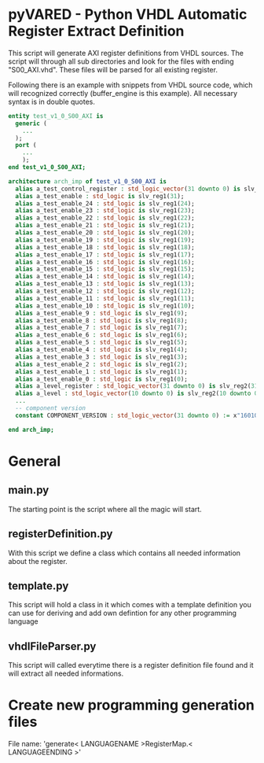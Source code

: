 # pyVARED - Python VHDL Automatic Register Extract Definition 

This script will generate AXI register definitions from VHDL sources. 
The script will through all sub directories and look for the files with ending "S00_AXI.vhd". These files will be parsed for all existing register.

Following there is an example with snippets from VHDL source code, which will recognized correctly (buffer_engine is this example).
All necessary syntax is in double quotes.

```vhdl
entity test_v1_0_S00_AXI is
  generic (
    ...
  );
  port (
    ...
    );
end test_v1_0_S00_AXI;

architecture arch_imp of test_v1_0_S00_AXI is
  alias a_test_control_register : std_logic_vector(31 downto 0) is slv_reg1(31 downto 0);
  alias a_test_enable : std_logic is slv_reg1(31);
  alias a_test_enable_24 : std_logic is slv_reg1(24);
  alias a_test_enable_23 : std_logic is slv_reg1(23);
  alias a_test_enable_22 : std_logic is slv_reg1(22);
  alias a_test_enable_21 : std_logic is slv_reg1(21);
  alias a_test_enable_20 : std_logic is slv_reg1(20);
  alias a_test_enable_19 : std_logic is slv_reg1(19);
  alias a_test_enable_18 : std_logic is slv_reg1(18);
  alias a_test_enable_17 : std_logic is slv_reg1(17);
  alias a_test_enable_16 : std_logic is slv_reg1(16);
  alias a_test_enable_15 : std_logic is slv_reg1(15);
  alias a_test_enable_14 : std_logic is slv_reg1(14);
  alias a_test_enable_13 : std_logic is slv_reg1(13);
  alias a_test_enable_12 : std_logic is slv_reg1(12);
  alias a_test_enable_11 : std_logic is slv_reg1(11);
  alias a_test_enable_10 : std_logic is slv_reg1(10);
  alias a_test_enable_9 : std_logic is slv_reg1(9);
  alias a_test_enable_8 : std_logic is slv_reg1(8);
  alias a_test_enable_7 : std_logic is slv_reg1(7);
  alias a_test_enable_6 : std_logic is slv_reg1(6);
  alias a_test_enable_5 : std_logic is slv_reg1(5);
  alias a_test_enable_4 : std_logic is slv_reg1(4);
  alias a_test_enable_3 : std_logic is slv_reg1(3);
  alias a_test_enable_2 : std_logic is slv_reg1(2);
  alias a_test_enable_1 : std_logic is slv_reg1(1);
  alias a_test_enable_0 : std_logic is slv_reg1(0);  
  alias a_level_register : std_logic_vector(31 downto 0) is slv_reg2(31 downto 0);
  alias a_level : std_logic_vector(10 downto 0) is slv_reg2(10 downto 0);
  ...
  -- component version
  constant COMPONENT_VERSION : std_logic_vector(31 downto 0) := x"16010100"; -- year, month, day, build number (one byte each)

end arch_imp;
```

# General
## main.py
The starting point is the script where all the magic will start.

## registerDefinition.py
With this script we define a class which contains all needed information about the register.

## template.py
This script will hold a class in it which comes with a template definition you can use for deriving and add own defintion for any other programming language

## vhdlFileParser.py
This script will called everytime there is a register definition file found and it will extract all needed informations.

# Create new programming generation files
File name: 'generate< LANGUAGENAME >RegisterMap.< LANGUAGEENDING >' 
